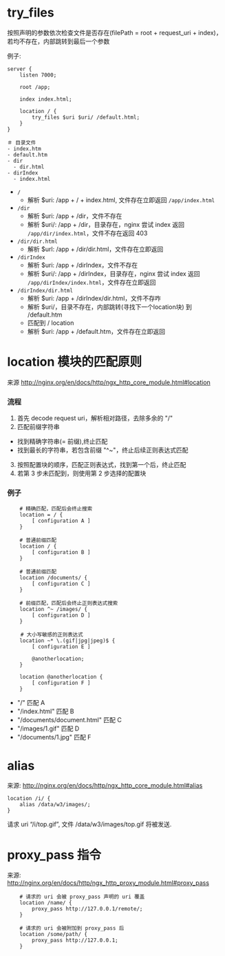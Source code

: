 # try_files

按照声明的参数依次检查文件是否存在(filePath = root + request_uri + index)，若均不存在，内部跳转到最后一个参数

例子:

```nginx
server {
    listen 7000;

    root /app;

    index index.html;

    location / {
        try_files $uri $uri/ /default.html;
    }
}
```
```
＃ 目录文件
- index.htm
- default.htm
- dir
  - dir.html
- dirIndex
  - index.html
```

- `/`
  * 解析 $uri: /app + / + index.html, 文件存在立即返回 `/app/index.html`
- `/dir`
  * 解析 $uri: /app + /dir，文件不存在
  * 解析 $uri/: /app + /dir，目录存在，nginx 尝试 index 返回 `/app/dir/index.html`，文件不存在返回 403
- `/dir/dir.html`
  * 解析 $url: /app + /dir/dir.html，文件存在立即返回
- `/dirIndex`
  * 解析 $uri: /app + /dirIndex，文件不存在
  * 解析 $uri/: /app + /dirIndex，目录存在，nginx 尝试 index 返回 `/app/dirIndex/index.html`，文件存在立即返回
- `/dirIndex/dir.html`
  * 解析 $uri: /app + /dirIndex/dir.html，文件不存咋
  * 解析 $uri/，目录不存在，内部跳转(寻找下一个location块) 到 /default.htm
  * 匹配到 / location
  * 解析 $uri: /app + /default.htm，文件存在立即返回

# location 模块的匹配原则

来源 http://nginx.org/en/docs/http/ngx_http_core_module.html#location

### 流程

1. 首先 decode request uri，解析相对路径，去除多余的 "/" 
2. 匹配前缀字符串
  * 找到精确字符串(= 前缀),终止匹配
  * 找到最长的字符串，若包含前缀 "^~"，终止后续正则表达式匹配
3. 按照配置块的顺序，匹配正则表达式，找到第一个后，终止匹配
4. 若第 3 步未匹配到，则使用第 2 步选择的配置块

### 例子

```nginx
    # 精确匹配，匹配后会终止搜索
    location = / {
        [ configuration A ]
    }

    # 普通前缀匹配
    location / {
        [ configuration B ]
    }

    # 普通前缀匹配
    location /documents/ {
        [ configuration C ]
    }

    # 前缀匹配，匹配后会终止正则表达式搜索
    location ^~ /images/ {
        [ configuration D ]
    }

　　 # 大小写敏感的正则表达式 
    location ~* \.(gif|jpg|jpeg)$ {
        [ configuration E ]

        @anotherlocation;
    }

    location @anotherlocation {
        [ configuration F ]
    }
```

- "/" 匹配 A
- "/index.html" 匹配 B
- "/documents/document.html" 匹配 C
- "/images/1.gif" 匹配 D
- "/documents/1.jpg" 匹配 F

# alias

来源: http://nginx.org/en/docs/http/ngx_http_core_module.html#alias

```nginx
location /i/ {
    alias /data/w3/images/;
}
```

请求 uri “/i/top.gif”, 文件 /data/w3/images/top.gif 将被发送.

# proxy_pass 指令

来源: http://nginx.org/en/docs/http/ngx_http_proxy_module.html#proxy_pass

```nginx
    # 请求的 uri 会被 proxy_pass 声明的 uri 覆盖
    location /name/ {
        proxy_pass http://127.0.0.1/remote/;
    }

    # 请求的 uri 会被附加到 proxy_pass 后
    location /some/path/ {
        proxy_pass http://127.0.0.1;
    }
```
